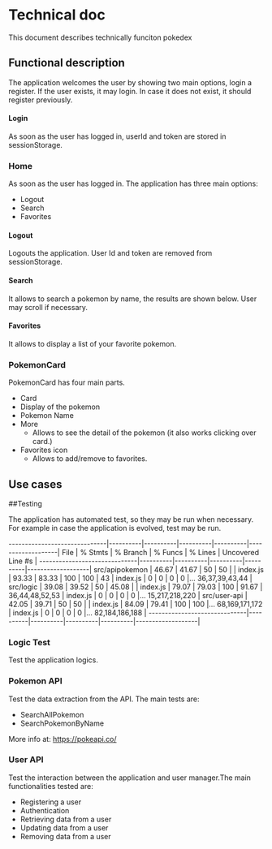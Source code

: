 # Technical doc

This document describes technically funciton pokedex

## Functional description

The application welcomes the user by showing two main options, login a register.
If the user exists, it may login. In case it does not exist, it should register previously.

#### Login
As soon as the user has logged in, userId and token are stored in sessionStorage.


### Home

As soon as the user has logged in.
The application has three main options:
* Logout
* Search
* Favorites



#### Logout

Logouts the application. User Id and token are removed from sessionStorage.

#### Search
It allows to search a pokemon by name, the results are shown below. User may scroll if necessary.

#### Favorites
It allows to display a list of your favorite pokemon.


### PokemonCard

PokemonCard has four main parts.
* Card
* Display of the pokemon
* Pokemon Name
* More
    * Allows to see the detail of the pokemon (it also works clicking over card.)
* Favorites icon
    * Allows to add/remove to favorites.

## Use cases
















##Testing

The application has automated test, so they may be run when necessary.
For example in case the application is evolved, test may be run.

------------------------------|----------|----------|----------|----------|-------------------|
File                          |  % Stmts | % Branch |  % Funcs |  % Lines | Uncovered Line #s |
------------------------------|----------|----------|----------|----------|-------------------|
 src/apipokemon               |    46.67 |    41.67 |       50 |       50 |                   |
  index.js                    |    93.33 |    83.33 |      100 |      100 |                43 |
  index.js                    |        0 |        0 |        0 |        0 |... 36,37,39,43,44 |
 src/logic                    |    39.08 |    39.52 |       50 |    45.08 |                   |
  index.js                    |    79.07 |    79.03 |      100 |    91.67 |    36,44,48,52,53 |
  index.js                    |        0 |        0 |        0 |        0 |... 15,217,218,220 |
 src/user-api                 |    42.05 |    39.71 |       50 |       50 |                   |
  index.js                    |    84.09 |    79.41 |      100 |      100 |... 68,169,171,172 |
  index.js                    |        0 |        0 |        0 |        0 |... 82,184,186,188 |
------------------------------|----------|----------|----------|----------|-------------------|

### Logic Test

Test the application logics.


### Pokemon API

Test the data extraction from the API. The main tests are:
* SearchAllPokemon
* SearchPokemonByName

More info at: https://pokeapi.co/
                 

### User API

Test the interaction between the application and user manager.The main functionalities tested are:
* Registering a user
* Authentication
* Retrieving data from a user
* Updating data from a user
* Removing data from a user

